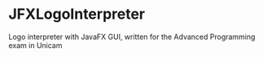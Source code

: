 # JFXLogoInterpreter
Logo interpreter with JavaFX GUI, written for the Advanced Programming exam in Unicam

